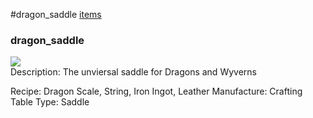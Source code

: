 #dragon_saddle
<a href="/posts/wiki/items">items</a>
<div class="iteminfo">
<h3>dragon_saddle</h3>
<img class="pixelimage" src="https://dragon-force-studio.com/images/EF_wiki/dragon_saddle.png">

</div>
Description:  The unviersal saddle for Dragons and Wyverns 

Recipe:  Dragon Scale,  String,  Iron Ingot,  Leather
Manufacture:  Crafting Table
Type: Saddle